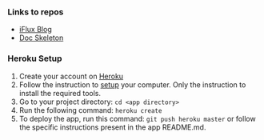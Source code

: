 ### Links to repos

- [iFlux Blog](http://www.iflux.io/blog.html)
- [Doc Skeleton](https://github.com/SoftEng-HEIGVD/Teaching-HEIGVD-CM_WEBS-2015-Labo-Doc)

### Heroku Setup

1. Create your account on [Heroku](https://signup.heroku.com/www-header)
2. Follow the instruction to [setup](https://devcenter.heroku.com/articles/getting-started-with-nodejs#set-up) your computer. Only the instruction to install the required tools.
3. Go to your project directory: `cd <app directory>`
4. Run the following command: `heroku create`
5. To deploy the app, run this command: `git push heroku master` or follow the specific instructions present in the app README.md.
